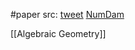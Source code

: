 #paper 
src: [tweet](https://twitter.com/chmonke/status/1663107234614636546) [NumDam](http://www.numdam.org/item/?id=PMIHES_1969__36__75_0)

[[Algebraic Geometry]]
